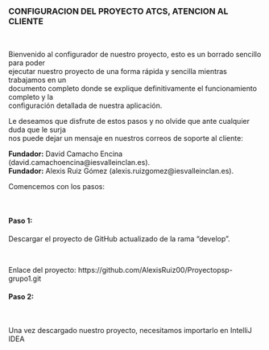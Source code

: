 ### CONFIGURACION DEL PROYECTO ATCS, ATENCION AL CLIENTE

</br>

<p>Bienvenido al configurador de nuestro proyecto, esto es un borrado sencillo para poder</br>
ejecutar nuestro proyecto de una forma rápida y sencilla mientras trabajamos en un</br>
documento completo donde se explique definitivamente el funcionamiento completo y la</br>
configuración detallada de nuestra aplicación.</p>

<p>Le deseamos que disfrute de estos pasos y no olvide que ante cualquier duda que le surja</br>
nos puede dejar un mensaje en nuestros correos de soporte al cliente:</p>

<p><b>Fundador:</b> David Camacho Encina (david.camachoencina@iesvalleinclan.es).</br>
<b>Fundador:</b> Alexis Ruiz Gómez (alexis.ruizgomez@iesvalleinclan.es).</pr>
</br>
<p>Comencemos con los pasos:</p>
</br>

#### Paso 1:

<p>Descargar el proyecto de GitHub actualizado de la rama “develop”.</p>
</br>
<p>Enlace del proyecto: https://github.com/AlexisRuiz00/Proyectopsp-grupo1.git</p>

#### Paso 2:
</br>
<p>Una vez descargado nuestro proyecto, necesitamos importarlo en IntelliJ IDEA</p>
